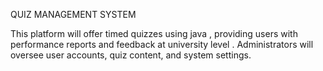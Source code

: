 QUIZ MANAGEMENT SYSTEM

This platform will offer timed quizzes using java , providing users with 
performance reports and feedback at university level . Administrators will oversee user accounts, quiz content, and 
system settings.
